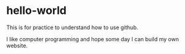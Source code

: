 # hello-world

This is for practice to understand how to use github.

I like computer programming and hope some day I can build my own website.
